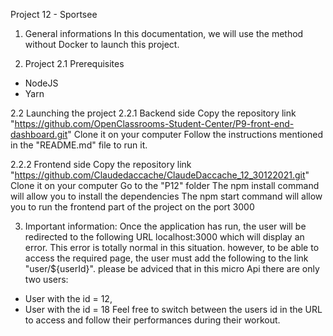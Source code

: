 


 Project 12 -  Sportsee
  1. General informations
    In this documentation, we will use the method without Docker to launch this project.

 2. Project
  2.1 Prerequisites
  - NodeJS
  - Yarn
 
 2.2 Launching the project
  2.2.1 Backend side
  Copy the repository link "https://github.com/OpenClassrooms-Student-Center/P9-front-end-dashboard.git"
  Clone it on your computer
  Follow the instructions mentioned in the "README.md" file to run it.
 
  2.2.2 Frontend side
  Copy the repository link "https://github.com/Claudedaccache/ClaudeDaccache_12_30122021.git"
  Clone it on your computer
  Go to the "P12" folder
  The npm install command will allow you to install the dependencies
  The npm start command will allow you to run the frontend part of the project on the port 3000

 3. Important information:
 Once the application has run, the user will be redirected to the following URL localhost:3000 which will display an error. This error is totally normal in this situation. however, to be able to access the required page, the user must add the following to the link "user/${userId}". please be adviced that in this micro Api there are only two users:
 - User with the id = 12,
 - User with the id = 18
Feel free to switch between the users id in the URL to access and follow their performances during their workout.
